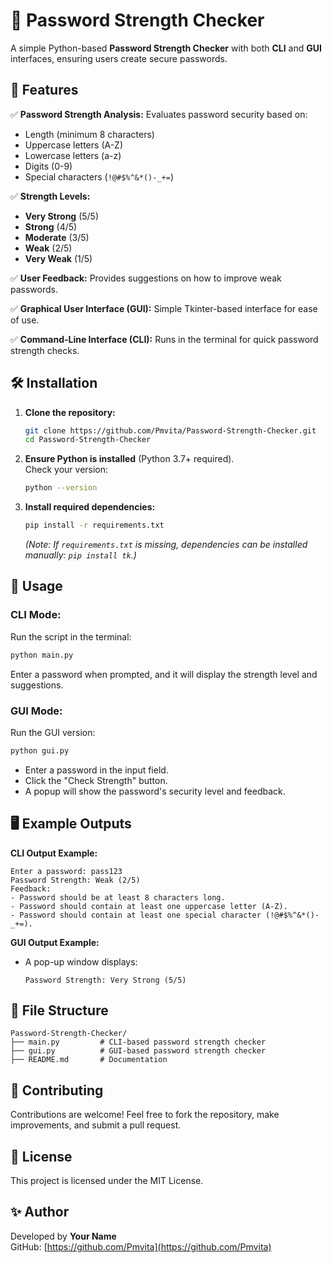 # 🔐 Password Strength Checker

A simple Python-based **Password Strength Checker** with both **CLI** and **GUI** interfaces, ensuring users create secure passwords.

## 📌 Features

✅ **Password Strength Analysis:** Evaluates password security based on:
- Length (minimum 8 characters)
- Uppercase letters (A-Z)
- Lowercase letters (a-z)
- Digits (0-9)
- Special characters (`!@#$%^&*()-_+=`)

✅ **Strength Levels:**
- **Very Strong** (5/5)
- **Strong** (4/5)
- **Moderate** (3/5)
- **Weak** (2/5)
- **Very Weak** (1/5)

✅ **User Feedback:** Provides suggestions on how to improve weak passwords.

✅ **Graphical User Interface (GUI):** Simple Tkinter-based interface for ease of use.

✅ **Command-Line Interface (CLI):** Runs in the terminal for quick password strength checks.

## 🛠️ Installation

1. **Clone the repository:**
   ```sh
   git clone https://github.com/Pmvita/Password-Strength-Checker.git
   cd Password-Strength-Checker
   ```

2. **Ensure Python is installed** (Python 3.7+ required).  
   Check your version:
   ```sh
   python --version
   ```

3. **Install required dependencies:**
   ```sh
   pip install -r requirements.txt
   ```
   *(Note: If `requirements.txt` is missing, dependencies can be installed manually: `pip install tk`.)*

## 🚀 Usage

### CLI Mode:

Run the script in the terminal:
```sh
python main.py
```
Enter a password when prompted, and it will display the strength level and suggestions.

### GUI Mode:

Run the GUI version:
```sh
python gui.py
```
- Enter a password in the input field.
- Click the "Check Strength" button.
- A popup will show the password's security level and feedback.

## 🖥️ Example Outputs

**CLI Output Example:**
```
Enter a password: pass123
Password Strength: Weak (2/5)
Feedback:
- Password should be at least 8 characters long.
- Password should contain at least one uppercase letter (A-Z).
- Password should contain at least one special character (!@#$%^&*()-_+=).
```

**GUI Output Example:**
- A pop-up window displays:
  ```
  Password Strength: Very Strong (5/5)
  ```

## 📂 File Structure

```
Password-Strength-Checker/
├── main.py         # CLI-based password strength checker
├── gui.py          # GUI-based password strength checker
├── README.md       # Documentation
```

## 🤝 Contributing

Contributions are welcome! Feel free to fork the repository, make improvements, and submit a pull request.

## 📜 License

This project is licensed under the MIT License.

## ✨ Author

Developed by **Your Name**  
GitHub: [https://github.com/Pmvita](https://github.com/Pmvita)
